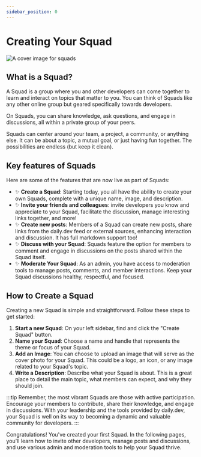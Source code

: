 ```yaml
---
sidebar_position: 0
---
```


# Creating Your Squad

![A cover image for squads](https://daily-now-res.cloudinary.com/image/upload/v1690467943/docs/Update%20July%202023/-_Private_squads_v3_2.png)

## What is a Squad?

A Squad is a group where you and other developers can come together to learn and interact on topics that matter to you. You can think of Squads like any other online group but geared specifically towards developers.

On Squads, you can share knowledge, ask questions, and engage in discussions, all within a private group of your peers.

Squads can center around your team, a project, a community, or anything else. It can be about a topic, a mutual goal, or just having fun together. The possibilities are endless (but keep it clean).

## Key features of Squads

Here are some of the features that are now live as part of Squads:
* ✨ **Create a Squad**: Starting today, you all have the ability to create your own Squads, complete with a unique name, image, and description.
* ✨ **Invite your friends and colleagues**: invite developers you know and appreciate to your Squad, facilitate the discussion, manage interesting links together, and more!
* ✨ **Create new posts**: Members of a Squad can create new posts, share links from the daily.dev feed or external sources, enhancing interaction and discussion. It has full markdown support too!
* ✨ **Discuss with your Squad**: Squads feature the option for members to comment and engage in discussions on the posts shared within the Squad itself.
* ✨ **Moderate Your Squad**: As an admin, you have access to moderation tools to manage posts, comments, and member interactions. Keep your Squad discussions healthy, respectful, and focused.

## How to Create a Squad

Creating a new Squad is simple and straightforward. Follow these steps to get started:

1. **Start a new Squad**: On your left sidebar, find and click the "Create Squad" button.
2. **Name your Squad**: Choose a name and handle that represents the theme or focus of your Squad.
3. **Add an Image**: You can choose to upload an image that will serve as the cover photo for your Squad. This could be a logo, an icon, or any image related to your Squad's topic.
4. **Write a Description**: Describe what your Squad is about. This is a great place to detail the main topic, what members can expect, and why they should join.

:::tip
Remember, the most vibrant Squads are those with active participation. Encourage your members to contribute, share their knowledge, and engage in discussions. With your leadership and the tools provided by daily.dev, your Squad is well on its way to becoming a dynamic and valuable community for developers.
:::

Congratulations! You've created your first Squad. In the following pages, you'll learn how to invite other developers, 
manage posts and discussions, and use various admin and moderation tools to help your Squad thrive.